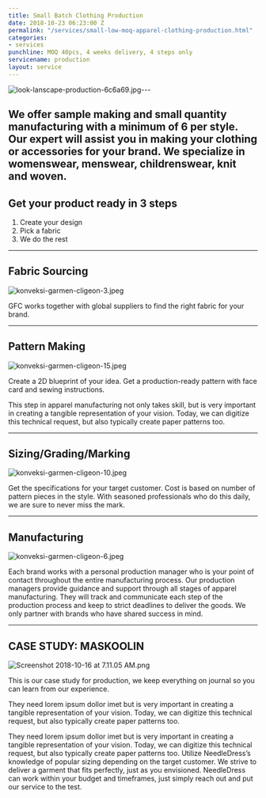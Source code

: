 ```yaml
---
title: Small Batch Clothing Production
date: 2018-10-23 06:23:00 Z
permalink: "/services/small-low-moq-apparel-clothing-production.html"
categories:
- services
punchline: MOQ 40pcs, 4 weeks delivery, 4 steps only
servicename: production
layout: service
---
```


![look-lanscape-production-6c6a69.jpg](/uploads/look-lanscape-production-6c6a69.jpg)---

We offer sample making and small quantity manufacturing with a minimum of 6 per style. Our expert will assist you in making your clothing or accessories for your brand. We specialize in womenswear, menswear, childrenswear, knit and woven.
---

## Get your product ready in 3 steps
1. Create your design
2. Pick a fabric
3. We do the rest

---

## Fabric Sourcing

![konveksi-garmen-cligeon-3.jpeg](/uploads/konveksi-garmen-cligeon-3.jpeg)

GFC works together with global suppliers to find the right fabric for your brand.

---

## Pattern Making

![konveksi-garmen-cligeon-15.jpeg](/uploads/konveksi-garmen-cligeon-15.jpeg)

Create a 2D blueprint of your idea. Get a production-ready pattern with face card and sewing instructions.

This step in apparel manufacturing not only takes skill, but is very important in creating a tangible representation of your vision. Today, we can digitize this technical request, but also typically create paper patterns too.

---

## Sizing/Grading/Marking

![konveksi-garmen-cligeon-10.jpeg](/uploads/konveksi-garmen-cligeon-10.jpeg)

Get the specifications for your target customer. Cost is based on number of pattern pieces in the style. With seasoned professionals who do this daily, we are sure to never miss the mark.

---

## Manufacturing

![konveksi-garmen-cligeon-6.jpeg](/uploads/konveksi-garmen-cligeon-6.jpeg)

Each brand works with a personal production manager who is your point of contact throughout the entire manufacturing process. Our production managers provide guidance and support through all stages of apparel manufacturing. They will track and communicate each step of the production process and keep to strict deadlines to deliver the goods. We only partner with brands who have shared success in mind.

---

## CASE STUDY: MASKOOLIN

![Screenshot 2018-10-16 at 7.11.05 AM.png](/uploads/Screenshot%202018-10-16%20at%207.11.05%20AM.png)

This is our case study for production, we keep everything on journal so you can learn from our experience.

They need lorem ipsum dollor imet but is very important in creating a tangible representation of your vision. Today, we can digitize this technical request, but also typically create paper patterns too.

They need lorem ipsum dollor imet but is very important in creating a tangible representation of your vision. Today, we can digitize this technical request, but also typically create paper patterns too.
Utilize NeedleDress’s knowledge of popular sizing depending on the target customer. We strive to deliver a garment that fits perfectly, just as you envisioned. NeedleDress can work within your budget and timeframes, just simply reach out and put our service to the test.
